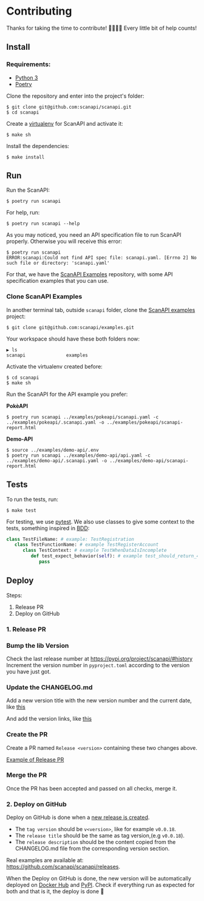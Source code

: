 # Contributing

Thanks for taking the time to contribute! 🙇‍♀️🙇‍♂️ Every little bit of help counts!

## Install

### Requirements:
- [Python 3][python]
- [Poetry][poetry]

Clone the repository and enter into the project's folder:

```shell
$ git clone git@github.com:scanapi/scanapi.git
$ cd scanapi
```

Create a [virtualenv][virtualenv] for ScanAPI and activate it:

```shell
$ make sh
```

Install the dependencies:

```shell
$ make install
```

## Run

Run the ScanAPI:

```shell
$ poetry run scanapi
```

For help, run:

```shell
$ poetry run scanapi --help
```

As you may noticed, you need an API specification file to run ScanAPI properly.
Otherwise you will receive this error:

```shell
$ poetry run scanapi
ERROR:scanapi:Could not find API spec file: scanapi.yaml. [Errno 2] No such file or directory: 'scanapi.yaml'
```

For that, we have the [ScanAPI Examples][scanapi-examples] repository, with some API specification
examples that you can use.

### Clone ScanAPI Examples

In another terminal tab, outside `scanapi` folder, clone the [ScanAPI examples][scanapi-examples] project:

```shell
$ git clone git@github.com:scanapi/examples.git
```

Your workspace should have these both folders now:

```shell
▶ ls
scanapi               examples
```

Activate the virtualenv created before:

```shell
$ cd scanapi
$ make sh
```

Run the ScanAPI for the API example you prefer:

**PokèAPI**

```shell
$ poetry run scanapi ../examples/pokeapi/scanapi.yaml -c ../examples/pokeapi/.scanapi.yaml -o ../examples/pokeapi/scanapi-report.html
```

**Demo-API**

```shell
$ source ../examples/demo-api/.env
$ poetry run scanapi ../examples/demo-api/api.yaml -c ../examples/demo-api/.scanapi.yaml -o ../examples/demo-api/scanapi-report.html
```

## Tests

To run the tests, run:

```shell
$ make test
```

For testing, we use [pytest](https://docs.pytest.org/en/stable/). We also use classes to give some
context to the tests, something inspired in [BDD](https://www.departmentofproduct.com/blog/writing-bdd-test-scenarios/):

```python
class TestFileName: # example: TestRegistration
   class TestFunctionName: # example TestRegisterAccount
      class TestContext: # example TestWhenDataIsIncomplete
         def test_expect_behavior(self): # example test_should_return_422
            pass
```

## Deploy

Steps:
1. Release PR
2. Deploy on GitHub

### 1. Release PR

### Bump the lib Version

Check the last release number at https://pypi.org/project/scanapi/#history
Increment the version number in `pyproject.toml` according to the version you have just got.

### Update the CHANGELOG.md

Add a new version title with the new version number and the current date, like [this](https://github.com/camilamaia/scanapi/commit/86e89e6ab52bbf64e058c02dbfdbbb1500066bff#diff-4ac32a78649ca5bdd8e0ba38b7006a1eR9-R10)

And add the version links, like [this](https://github.com/camilamaia/scanapi/commit/86e89e6ab52bbf64e058c02dbfdbbb1500066bff#diff-4ac32a78649ca5bdd8e0ba38b7006a1eR69-R70)

### Create the PR

Create a PR named `Release <version>` containing these two changes above.

[Example of Release PR](https://github.com/camilamaia/scanapi/commit/86e89e6ab52bbf64e058c02dbfdbbb1500066bff)

### Merge the PR

Once the PR has been accepted and passed on all checks, merge it.

### 2. Deploy on GitHub

Deploy on GitHub is done when a [new release is created][creating-releases].

- The `tag version` should be `v<version>`, like for example `v0.0.18`.
- The `release title` should be the same as tag version,(e.g `v0.0.18`).
- The `release description` should be the content copied from the CHANGELOG.md file from the
corresponding version section.

Real examples are available at: https://github.com/scanapi/scanapi/releases.

When the Deploy on GitHub is done, the new version will be automatically deployed on [Docker Hub][scanapi-on-docker-hub] and [PyPI][scanapi-on-pypi].
Check if everything run as expected for both and that is it, the deploy is done 🎉


[creating-releases]: https://help.github.com/en/enterprise/2.13/user/articles/creating-releases
[poetry]: https://python-poetry.org/docs/#installation
[python]: https://www.python.org/downloads/
[scanapi-examples]: https://github.com/scanapi/examples
[scanapi-on-docker-hub]: https://hub.docker.com/r/camilamaia/scanapi
[scanapi-on-pypi]: https://pypi.org/project/scanapi/
[virtualenv]: https://virtualenv.pypa.io/en/latest/
